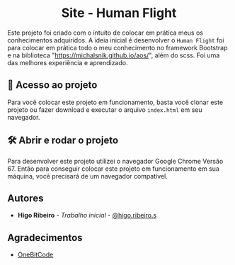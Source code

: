 <h1 align="center"> Site - Human Flight </h1>

Este projeto foi criado com o intuito de colocar em prática meus
os conhecimentos adquiridos. A ideia inicial é desenvolver
o `Human Flight` foi para colocar em prática todo o meu conhecimento no framework Bootstrap e na biblioteca "https://michalsnik.github.io/aos/", além do scss. Foi uma das melhores experiência e aprendizado.

## 📁 Acesso ao projeto

Para você colocar este projeto em funcionamento, basta você clonar este
projeto ou fazer download e executar o arquivo `index.html` em seu
navegador.

## 🛠️ Abrir e rodar o projeto

Para desenvolver este projeto utilizei o navegador Google Chrome Versão 67.
Então para conseguir colocar este projeto em funcionamento em sua máquina,
você precisará de um navegador compatível.

## Autores

- **Higo Ribeiro** - _Trabalho inicial_ - [@higo.ribeiro.s](https://www.instagram.com/higo.ribeiro.s/)

## Agradecimentos

- [OneBitCode](https://www.instagram.com/onebitcode/)

